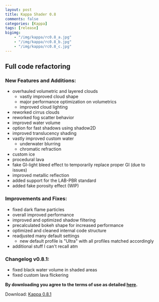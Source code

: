 ```yaml
---
layout: post
title: Kappa Shader 0.8
comments: false
categories: [Kappa]
tags: [release]
bigimg: 
    - "/img/kappa/rc0.8_a.jpg"
    - "/img/kappa/rc0.8_b.jpg"
    - "/img/kappa/rc0.8_c.jpg"
---
```


<h2>Full code refactoring</h2>

<h3>New Features and Additions:</h3>

  * overhauled volumetric and layered clouds
    * vastly improved cloud shape
    * major performance optimization on volumetrics
    * improved cloud lighting
  * reworked cirrus clouds
  * reworked fog scatter behavior
  * improved water volume
  * option for fast shadows using shadow2D
  * improved translucency shading
  * vastly improved custom water
    * underwater blurring
    * chromatic refraction
  * custom ice
  * procedural lava
  * fake GI-light bleed effect to temporarily replace proper GI (due to issues)
  * improved metallic reflection
  * added support for the LAB-PBR standard
  * added fake porosity effect (WIP)

<h3>Improvements and Fixes:</h3>

  * fixed dark flame particles
  * overall improved performance
  * improved and optimized shadow filtering
  * precalculated bokeh shape for increased performance
  * optimized and cleaned internal code structure
  * readjusted many default settings
     * new default profile is "Ultra" with all profiles matched accordingly
  * additional stuff I can't recall atm

<h3>Changelog v0.8.1:</h3>

  * fixed black water volume in shaded areas
  * fixed custom lava flickering

**By downloading you agree to the terms of use as detailed [here](https://rre36.github.io/kappa_shader_web/license/).**

Download: [Kappa 0.8.1](https://github.com/rre36/kappa_shader_web/releases/download/v0.8.1/Kappa_rc0.8.1.zip)

